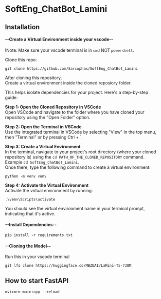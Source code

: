 # SoftEng_ChatBot_Lamini

## Installation
#### --Create a Virtual Environment inside your vscode--
!Note: Make sure your vscode terminal is in `cmd` NOT `powershell`.

Clone this repo:
```
git clone https://github.com/Sarcophax/SoftEng_ChatBot_Lamini
```

After cloning this repository, <br>
Create a virtual environment inside the cloned reposiory folder.


This helps isolate dependencies for your project. Here's a step-by-step guide:

**Step 1: Open the Cloned Repository in VSCode**<br>
Open VSCode and navigate to the folder where you have cloned your repository using the "Open Folder" option.

**Step 2: Open the Terminal in VSCode**<br>
Use the integrated terminal in VSCode by selecting "View" in the top menu, then "Terminal" or by pressing Ctrl + `.

**Step 3: Create a Virtual Environment**<br>
In the terminal, navigate to your project's root directory (where your cloned repository is) using the `cd PATH_OF_THE_CLONED_REPOSITORY` command. Example `cd SoftEng_ChatBot_Lamini`. <br>
Once there, type the following command to create a virtual environment:

```
python -m venv venv
```

**Step 4: Activate the Virtual Environment**<br>
Activate the virtual environment by running:

```
.\venv\Scripts\activate
```

You should see the virtual environment name in your terminal prompt, indicating that it's active.


#### --Install Dependencies--

```
pip install -r requirements.txt
```

#### --Cloning the Model--
Run this in your vscode terminal
```
git lfs clone https://huggingface.co/MBZUAI/LaMini-T5-738M
```

## How to start FastAPI

```
uvicorn main:app --reload
```
